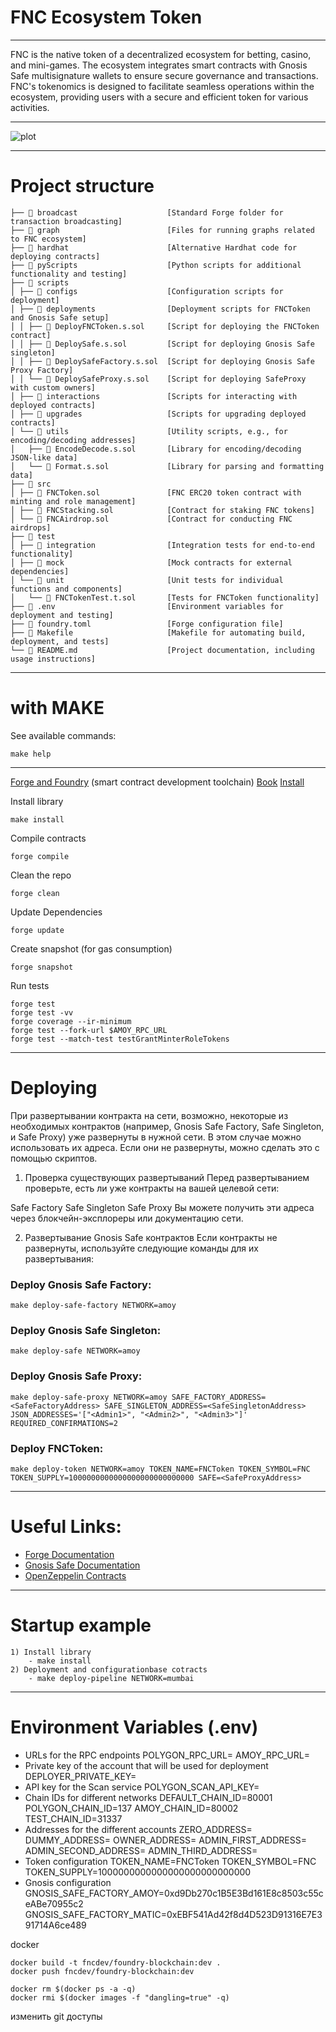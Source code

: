 # FNC Ecosystem Token

---
FNC is the native token of a decentralized ecosystem for betting, casino, and mini-games. The ecosystem integrates smart contracts with Gnosis Safe multisignature wallets to ensure secure governance and transactions. FNC's tokenomics is designed to facilitate seamless operations within the ecosystem, providing users with a secure and efficient token for various activities.

---
![plot](Logo.png)

---
# Project structure
```
├── 📁 broadcast                    [Standard Forge folder for transaction broadcasting]
├── 📁 graph                        [Files for running graphs related to FNC ecosystem]
├── 📁 hardhat                      [Alternative Hardhat code for deploying contracts]
├── 📁 pyScripts                    [Python scripts for additional functionality and testing]
├── 📁 scripts
│ ├── 📁 configs                    [Configuration scripts for deployment]
│ ├── 📁 deployments                [Deployment scripts for FNCToken and Gnosis Safe setup]
│ │ ├── 📄 DeployFNCToken.s.sol     [Script for deploying the FNCToken contract]
│ │ ├── 📄 DeploySafe.s.sol         [Script for deploying Gnosis Safe singleton]
│ │ ├── 📄 DeploySafeFactory.s.sol  [Script for deploying Gnosis Safe Proxy Factory]
│ │ └── 📄 DeploySafeProxy.s.sol    [Script for deploying SafeProxy with custom owners]
│ ├── 📁 interactions               [Scripts for interacting with deployed contracts]
│ ├── 📁 upgrades                   [Scripts for upgrading deployed contracts]
│ └── 📁 utils                      [Utility scripts, e.g., for encoding/decoding addresses]
│   ├── 📄 EncodeDecode.s.sol       [Library for encoding/decoding JSON-like data]
│   └── 📄 Format.s.sol             [Library for parsing and formatting data]
├── 📁 src
│ ├── 📄 FNCToken.sol               [FNC ERC20 token contract with minting and role management]
│ ├── 📄 FNCStacking.sol            [Contract for staking FNC tokens]
│ └── 📄 FNCAirdrop.sol             [Contract for conducting FNC airdrops]
├── 📁 test
│ ├── 📁 integration                [Integration tests for end-to-end functionality]
│ ├── 📁 mock                       [Mock contracts for external dependencies]
│ └── 📁 unit                       [Unit tests for individual functions and components]
│   └── 📄 FNCTokenTest.t.sol       [Tests for FNCToken functionality]
├── 📄 .env                         [Environment variables for deployment and testing]
├── 📄 foundry.toml                 [Forge configuration file]
├── 📄 Makefile                     [Makefile for automating build, deployment, and tests]
└── 📄 README.md                    [Project documentation, including usage instructions]
```

---
# with MAKE
See available commands:
```shell
make help
```

---

[Forge and Foundry](https://github.com/foundry-rs/foundry) (smart contract development toolchain)
[Book](https://book.getfoundry.sh/)
[Install](https://book.getfoundry.sh/getting-started/installation)

Install library
```shell
make install
```

Compile contracts
```shell
forge compile
```


Clean the repo
```shell
forge clean
```

Update Dependencies
```shell
forge update
```

Create snapshot (for gas consumption)
```shell
forge snapshot
```

Run tests
```shell
forge test
forge test -vv
forge coverage --ir-minimum
forge test --fork-url $AMOY_RPC_URL
forge test --match-test testGrantMinterRoleTokens
```
---
# Deploying
При развертывании контракта на сети, возможно, некоторые из необходимых контрактов (например, Gnosis Safe Factory, Safe Singleton, и Safe Proxy) уже развернуты в нужной сети. В этом случае можно использовать их адреса. Если они не развернуты, можно сделать это с помощью скриптов.

1. Проверка существующих развертываний
   Перед развертыванием проверьте, есть ли уже контракты на вашей целевой сети:

Safe Factory
Safe Singleton
Safe Proxy
Вы можете получить эти адреса через блокчейн-эксплореры или документацию сети.

2. Развертывание Gnosis Safe контрактов
   Если контракты не развернуты, используйте следующие команды для их развертывания:

### Deploy Gnosis Safe Factory:
```shell
make deploy-safe-factory NETWORK=amoy
```
### Deploy Gnosis Safe Singleton:
```shell
make deploy-safe NETWORK=amoy
```
### Deploy Gnosis Safe Proxy:
```shell
make deploy-safe-proxy NETWORK=amoy SAFE_FACTORY_ADDRESS=<SafeFactoryAddress> SAFE_SINGLETON_ADDRESS=<SafeSingletonAddress> JSON_ADDRESSES='["<Admin1>", "<Admin2>", "<Admin3>"]' REQUIRED_CONFIRMATIONS=2
```
### Deploy FNCToken:
```shell
make deploy-token NETWORK=amoy TOKEN_NAME=FNCToken TOKEN_SYMBOL=FNC TOKEN_SUPPLY=1000000000000000000000000000 SAFE=<SafeProxyAddress>
```

---
# Useful Links:
- [Forge Documentation](https://book.getfoundry.sh/)
- [Gnosis Safe Documentation](https://gnosis-safe.io/)
- [OpenZeppelin Contracts](https://docs.openzeppelin.com/contracts/4.x/)

---
# Startup example
```
1) Install library
    - make install
2) Deployment and configurationbase cotracts
    - make deploy-pipeline NETWORK=mumbai
```
---
# Environment Variables (.env)

- URLs for the RPC endpoints
POLYGON_RPC_URL=
AMOY_RPC_URL=
- Private key of the account that will be used for deployment
DEPLOYER_PRIVATE_KEY=
- API key for the Scan service
POLYGON_SCAN_API_KEY=
- Chain IDs for different networks
DEFAULT_CHAIN_ID=80001
POLYGON_CHAIN_ID=137
AMOY_CHAIN_ID=80002
TEST_CHAIN_ID=31337
- Addresses for the different accounts
ZERO_ADDRESS=
DUMMY_ADDRESS=
OWNER_ADDRESS=
ADMIN_FIRST_ADDRESS=
ADMIN_SECOND_ADDRESS=
ADMIN_THIRD_ADDRESS=
- Token configuration
TOKEN_NAME=FNCToken
TOKEN_SYMBOL=FNC
TOKEN_SUPPLY=1000000000000000000000000000
- Gnosis configuration
GNOSIS_SAFE_FACTORY_AMOY=0xd9Db270c1B5E3Bd161E8c8503c55ceABe70955c2
GNOSIS_SAFE_FACTORY_MATIC=0xEBF541Ad42f8d4D523D91316E7E391714A6ce489



docker
```
docker build -t fncdev/foundry-blockchain:dev .
docker push fncdev/foundry-blockchain:dev

docker rm $(docker ps -a -q)
docker rmi $(docker images -f "dangling=true" -q)
```

изменить git доступы

